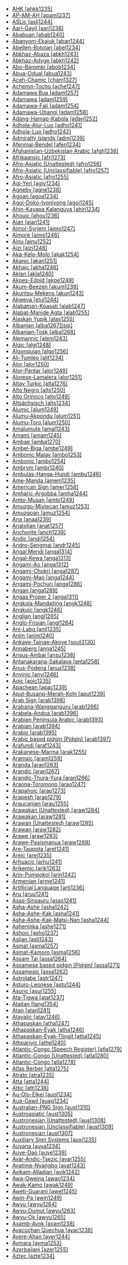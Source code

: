 - [AHK [ahkk1235]](tree/sout2845/ahkk1235/ahk.ahkk1235.ini)
- [AP-AM-AH [apam1237]](tree/quec1387/quec1386/cent2141/apam1237/apamah.apam1237.ini)
- [ASLic [asli1244]](tree/sign1238/sign1237/asli1244/aslic.asli1244.ini)
- [Aari-Gayil [aari1238]](tree/sout2845/ahkk1235/aari1238/aarigayil.aari1238.ini)
- [Ababuan [abab1240]](tree/atla1278/volt1241/benu1247/bant1294/sout3152/narr1281/abab1240/ababuan.abab1240.ini)
- [Abanyom-Ekajuk [aban1244]](tree/atla1278/volt1241/benu1247/bant1294/sout3152/ekoi1237/ekoi1236/ejag1240/efut1243/aban1244/abanyomekajuk.aban1244.ini)
- [Abellen-Botolan [abel1234]](tree/aust1307/nucl1752/mala1545/cent2080/samb1319/abel1234/abellenbotolan.abel1234.ini)
- [Abkhaz-Abaza [abkh1243]](tree/abkh1242/abkh1243/abkhazabaza.abkh1243.ini)
- [Abkhaz-Adyge [abkh1242]](tree/abkh1242/abkhazadyge.abkh1242.ini)
- [Abo-Barombi [abob1234]](tree/atla1278/volt1241/benu1247/bant1294/sout3152/narr1281/bant1295/basa1283/abob1234/abobarombi.abob1234.ini)
- [Abua-Odual [abua1243]](tree/atla1278/volt1241/benu1247/delt1251/cent2028/abua1243/abuaodual.abua1243.ini)
- [Aceh-Chamic [cham1327]](tree/aust1307/nucl1752/mala1545/mala1536/nort3170/cham1327/acehchamic.cham1327.ini)
- [Acheron-Tocho [ache1247]](tree/narr1279/bura1298/ache1247/acherontocho.ache1247.ini)
- [Adamawa Bua [adam1257]](tree/atla1278/volt1241/nort3149/adam1258/adam1259/mbum1256/adam1257/adamawabua.adam1257.ini)
- [Adamawa [adam1259]](tree/atla1278/volt1241/nort3149/adam1258/adam1259/adamawa.adam1259.ini)
- [Adamawa-Fali [adam1254]](tree/atla1278/volt1241/unun9902/uncl1461/adam1254/adamawafali.adam1254.ini)
- [Adamawa-Ubangi [adam1258]](tree/atla1278/volt1241/nort3149/adam1258/adamawaubangi.adam1258.ini)
- [Adang-Hamap-Kabola [adan1252]](tree/timo1261/alor1249/alor1250/west2787/stra1245/adan1252/adanghamapkabola.adan1252.ini)
- [Adhola-Alur-Luo [adho1241]](tree/nilo1247/west2493/luob1235/sout2831/adho1241/adholaalurluo.adho1241.ini)
- [Adhola-Luo [adho1242]](tree/nilo1247/west2493/luob1235/sout2831/adho1241/adho1242/adholaluo.adho1242.ini)
- [Admiralty Islands [admi1239]](tree/aust1307/nucl1752/mala1545/cent2237/east2712/ocea1241/admi1239/admiraltyislands.admi1239.ini)
- [Afenmai-Bendel [afen1234]](tree/atla1278/volt1241/benu1247/akpe1249/edoi1239/nort3182/afen1234/afenmaibendel.afen1234.ini)
- [Afghanistan-Uzbekistan Arabic [afgh1238]](tree/afro1255/semi1276/west2786/cent2236/arab1394/arab1395/east2729/afgh1238/afghanistanuzbekistanarabic.afgh1238.ini)
- [Afrikaansic [afri1273]](tree/indo1319/germ1287/nort3152/west2793/fran1268/wese1235/afri1273/afrikaansic.afri1273.ini)
- [Afro-Asiatic (Unattested) [afro1256]](tree/unat1236/afro1256/afroasiaticunattested.afro1256.ini)
- [Afro-Asiatic (Unclassifiable) [afro1257]](tree/uncl1493/afro1257/afroasiaticunclassifiable.afro1257.ini)
- [Afro-Asiatic [afro1255]](tree/afro1255/afroasiatic.afro1255.ini)
- [Agi-Yeri [agiy1234]](tree/nucl1708/west2788/agiy1234/agiyeri.agiy1234.ini)
- [Agneby [agne1238]](tree/atla1278/volt1241/kwav1236/nyoa1234/agne1238/agneby.agne1238.ini)
- [Agoan [agoa1234]](tree/lowe1437/agoa1234/agoan.agoa1234.ini)
- [Agoi-Doko-Iyoniyong [agoi1245]](tree/atla1278/volt1241/benu1247/delt1251/uppe1418/agoi1245/agoidokoiyoniyong.agoi1245.ini)
- [Ahin-Kayapa Kalanguya [ahin1234]](tree/aust1307/nucl1752/mala1545/nort3238/meso1254/sout3211/sout2907/west2550/nucl1542/kall1244/ahin1234/ahinkayapakalanguya.ahin1234.ini)
- [Ahouic [ahou1236]](tree/taik1256/kada1291/sout3143/west2798/gela1265/nort3188/ahou1236/ahouic.ahou1236.ini)
- [Aian [aian1241]](tree/lowe1437/ramu1234/anna1245/aian1241/aian.aian1241.ini)
- [Aimol-Syriem [aimo1247]](tree/sino1245/kuki1245/kuki1246/oldk1252/aimo1247/aimolsyriem.aimo1247.ini)
- [Aimore [aimo1246]](tree/nucl1710/aimo1246/aimore.aimo1246.ini)
- [Ainu [ainu1252]](tree/ainu1252/ainu.ainu1252.ini)
- [Aizi [aizi1248]](tree/atla1278/volt1241/krua1234/aizi1248/aizi.aizi1248.ini)
- [Aka-Kelo-Molo [akak1254]](tree/east2386/akak1254/akakelomolo.akak1254.ini)
- [Akanic [akan1251]](tree/atla1278/volt1241/kwav1236/nyoa1234/poto1254/tano1248/cent2262/akan1251/akanic.akan1251.ini)
- [Akhaic [akha1246]](tree/sino1245/burm1265/lolo1265/lolo1267/hani1249/biso1244/hani1250/haya1251/akha1246/akhaic.akha1246.ini)
- [Aklan [akla1240]](tree/aust1307/nucl1752/mala1545/grea1284/cent2246/bisa1268/west2820/akla1240/aklan.akla1240.ini)
- [Akpes-Edoid [akpe1249]](tree/atla1278/volt1241/benu1247/akpe1249/akpesedoid.akpe1249.ini)
- [Akum-Beezen [akum1239]](tree/atla1278/volt1241/benu1247/benu1248/yuku1244/akum1239/akumbeezen.akum1239.ini)
- [Akuntsu-Mekens [akun1243]](tree/tupi1275/tupa1251/nucl1716/akun1243/akuntsumekens.akun1243.ini)
- [Akweya [etul1244]](tree/atla1278/volt1241/benu1247/idom1262/etul1244/akweya.etul1244.ini)
- [Alabaman-Koasati [alab1247]](tree/musk1252/alab1247/alabamankoasati.alab1247.ini)
- [Alabat-Manide Agta [alab1255]](tree/aust1307/nucl1752/mala1545/grea1284/cent2246/alab1255/alabatmanideagta.alab1255.ini)
- [Alaskan Yupik [alas1255]](tree/eski1264/eski1265/yupi1267/alas1255/alaskanyupik.alas1255.ini)
- [Albanian [alba1267][sqi]](tree/indo1319/alba1267/albanian.alba1267.ini)
- [Albanian-Tosk [alba1268]](tree/indo1319/alba1267/alba1268/albaniantosk.alba1268.ini)
- [Alemannic [alem1243]](tree/indo1319/germ1287/nort3152/west2793/high1286/midd1349/mode1258/uppe1397/alem1243/alemannic.alem1243.ini)
- [Algic [algi1248]](tree/algi1248/algic.algi1248.ini)
- [Algonquian [algo1256]](tree/algi1248/algo1256/algonquian.algo1256.ini)
- [Ali-Tumleo [alit1234]](tree/aust1307/nucl1752/mala1545/cent2237/east2712/ocea1241/west2818/nort3206/scho1242/siau1243/siss1244/alit1234/alitumleo.alit1234.ini)
- [Alor [alor1250]](tree/timo1261/alor1249/alor1250/alor.alor1250.ini)
- [Alor-Pantar [alor1249]](tree/timo1261/alor1249/alorpantar.alor1249.ini)
- [Alorese-Lamalera [alor1251]](tree/aust1307/nucl1752/mala1545/cent2237/cent2245/flor1239/sika1265/lama1292/lama1293/alor1251/aloreselamalera.alor1251.ini)
- [Altay Turkic [alta1276]](tree/turk1311/comm1245/sout2693/alta1276/altayturkic.alta1276.ini)
- [Alto Negro [alto1250]](tree/araw1281/nort2990/inla1264/alto1250/altonegro.alto1250.ini)
- [Alto Orinoco [alto1249]](tree/araw1281/nort2990/alto1249/altoorinoco.alto1249.ini)
- [Altsächsisch [alts1234]](tree/indo1319/germ1287/nort3152/west2793/nort3175/alts1234/altsachsisch.alts1234.ini)
- [Alumic [alum1249]](tree/atla1278/volt1241/benu1247/benu1248/alum1249/alumic.alum1249.ini)
- [Alumu-Akpondu [alum1251]](tree/atla1278/volt1241/benu1247/benu1248/alum1249/alum1250/alum1251/alumuakpondu.alum1251.ini)
- [Alumu-Toro [alum1250]](tree/atla1278/volt1241/benu1247/benu1248/alum1249/alum1250/alumutoro.alum1250.ini)
- [Amalumute [amal1243]](tree/aust1307/nucl1752/mala1545/cent2237/cent2245/cent2254/east2466/nunu1252/thre1238/amal1243/amalumute.amal1243.ini)
- [Amami [amam1245]](tree/japo1237/ryuk1243/nort3255/amam1245/amami.amam1245.ini)
- [Ambae [amba1270]](tree/aust1307/nucl1752/mala1545/cent2237/east2712/ocea1241/nort3195/nort3205/amba1270/ambae.amba1270.ini)
- [Ambel-Biga [ambe1249]](tree/aust1307/nucl1752/mala1545/cent2237/east2712/sout2850/sout3229/raja1255/ambe1249/ambelbiga.ambe1249.ini)
- [Ambonic Malay [ambo1253]](tree/aust1307/nucl1752/mala1545/mala1536/nort3170/mala1538/vehi1234/east2743/ambo1253/ambonicmalay.ambo1253.ini)
- [Ambonic [ambo1254]](tree/aust1307/nucl1752/mala1545/cent2237/cent2245/cent2254/east2466/nunu1252/piru1243/east2752/sole1243/sera1270/ambo1254/ambonic.ambo1254.ini)
- [Ambrym [ambr1240]](tree/aust1307/nucl1752/mala1545/cent2237/east2712/ocea1241/nort3195/cent2269/ambr1240/ambrym.ambr1240.ini)
- [Ambulas-Hanga-Hundi [ambu1246]](tree/nduu1242/nucl1642/ambu1246/ambulashangahundi.ambu1246.ini)
- [Ame-Manda [amem1235]](tree/west2434/waga1259/amem1235/amemanda.amem1235.ini)
- [American Sign [amer1258]](tree/sign1238/sign1237/asli1244/amer1258/americansign.amer1258.ini)
- [Amharic-Argobba [amha1244]](tree/afro1255/semi1276/west2786/ethi1244/sout3078/tran1288/amha1244/amharicargobba.amha1244.ini)
- [Amto-Musan [amto1249]](tree/amto1249/amtomusan.amto1249.ini)
- [Amuzgo-Mixtecan [amuz1253]](tree/otom1299/east2557/amuz1253/amuzgomixtecan.amuz1253.ini)
- [Amuzgoan [amuz1254]](tree/otom1299/east2557/amuz1253/amuz1254/amuzgoan.amuz1254.ini)
- [Ana [anaa1239]](tree/khoe1240/khoe1241/nonk1236/west2506/naro1248/anaa1239/ana.anaa1239.ini)
- [Anatolian [anat1257]](tree/indo1319/anat1257/anatolian.anat1257.ini)
- [Anchorite [anch1239]](tree/aust1307/nucl1752/mala1545/cent2237/east2712/ocea1241/admi1239/west2532/anch1239/anchorite.anch1239.ini)
- [Andic [andi1254]](tree/nakh1245/dagh1238/avar1255/andi1254/andic.andi1254.ini)
- [Andro-Sengmai [andr1245]](tree/sino1245/brah1260/jing1259/sakk1239/andr1245/androsengmai.andr1245.ini)
- [Angal Mendi [anga1314]](tree/nucl1709/enga1254/kewa1249/anga1291/anga1313/anga1314/angalmendi.anga1314.ini)
- [Angal-Kewa [anga1313]](tree/nucl1709/enga1254/kewa1249/anga1291/anga1313/angalkewa.anga1313.ini)
- [Angami-Ao [anga1312]](tree/sino1245/kuki1245/naga1409/anga1312/angamiao.anga1312.ini)
- [Angami-Chokri [anga1287]](tree/sino1245/kuki1245/naga1409/anga1312/anga1286/anga1244/anga1287/angamichokri.anga1287.ini)
- [Angami-Mao [anga1244]](tree/sino1245/kuki1245/naga1409/anga1312/anga1286/anga1244/angamimao.anga1244.ini)
- [Angami-Pochuri [anga1286]](tree/sino1245/kuki1245/naga1409/anga1312/anga1286/angamipochuri.anga1286.ini)
- [Angan [anga1289]](tree/anga1289/angan.anga1289.ini)
- [Angas Proper 2 [anga1311]](tree/afro1255/chad1250/west2785/west2714/west2799/west2717/anga1311/angasproper2.anga1311.ini)
- [Angkola-Mandailing [angk1248]](tree/aust1307/nucl1752/mala1545/nort2829/toba1265/sout3166/sout2849/angk1248/angkolamandailing.angk1248.ini)
- [Angkuic [angk1246]](tree/aust1305/khas1273/pala1352/east2331/angk1246/angkuic.angk1246.ini)
- [Anglian [angl1265]](tree/indo1319/germ1287/nort3152/west2793/nort3175/angl1264/angl1265/anglian.angl1265.ini)
- [Anglo-Frisian [angl1264]](tree/indo1319/germ1287/nort3152/west2793/nort3175/angl1264/anglofrisian.angl1264.ini)
- [Ani-Labo [anil1235]](tree/sino1245/burm1265/lolo1265/lolo1267/nili1235/sout3212/high1272/phow1235/anil1235/anilabo.anil1235.ini)
- [Anim [anim1240]](tree/anim1240/anim.anim1240.ini)
- [Ankave-Tainae-Akoye [sout3130]](tree/anga1289/nucl1763/sout3130/ankavetainaeakoye.sout3130.ini)
- [Annaberg [anna1245]](tree/lowe1437/ramu1234/anna1245/annaberg.anna1245.ini)
- [Ansus-Ambai [ansu1238]](tree/aust1307/nucl1752/mala1545/cent2237/east2712/sout2850/sout3229/cend1238/yape1249/cent2277/ansu1238/ansusambai.ansu1238.ini)
- [Antanakarana-Sakalava [anta1258]](tree/aust1307/nucl1752/mala1545/grea1283/east2713/mala1537/nort3196/nort3207/anta1258/antanakaranasakalava.anta1258.ini)
- [Anus-Podena [anus1238]](tree/aust1307/nucl1752/mala1545/cent2237/east2712/ocea1241/west2818/nort3206/sarm1241/sarm1242/anus1238/anuspodena.anus1238.ini)
- [Anyinic [anyi1246]](tree/atla1278/volt1241/kwav1236/nyoa1234/poto1254/tano1248/cent2262/biaa1238/nort2767/anyi1246/anyinic.anyi1246.ini)
- [Aoic [aoic1235]](tree/sino1245/kuki1245/naga1409/anga1312/aoic1235/aoic.aoic1235.ini)
- [Apachean [apac1239]](tree/atha1245/atha1246/atha1247/apac1239/apachean.apac1239.ini)
- [Aput-Busang-Merah-Kohi [aput1239]](tree/aust1307/nucl1752/mala1545/nort3253/sara1342/oute1260/buki1252/aput1239/aputbusangmerahkohi.aput1239.ini)
- [Arab Sign [arab1398]](tree/sign1238/sign1237/arab1398/arabsign.arab1398.ini)
- [Arabana-Wangganguru [arab1266]](tree/pama1250/karn1253/palk1239/arab1266/arabanawangganguru.arab1266.ini)
- [Arabela-Andoa [arab1396]](tree/zapa1251/iqui1244/arab1396/arabelaandoa.arab1396.ini)
- [Arabian Peninsula Arabic [arab1393]](tree/afro1255/semi1276/west2786/cent2236/arab1394/arab1395/arab1393/arabianpeninsulaarabic.arab1393.ini)
- [Arabian [arab1394]](tree/afro1255/semi1276/west2786/cent2236/arab1394/arabian.arab1394.ini)
- [Arabic [arab1395]](tree/afro1255/semi1276/west2786/cent2236/arab1394/arab1395/arabic.arab1395.ini)
- [Arabic based pidgin (Pidgin) [arab1397]](tree/pidg1258/arab1397/arabicbasedpidginpidgin.arab1397.ini)
- [Arafundi [araf1243]](tree/araf1243/arafundi.araf1243.ini)
- [Arakanese-Marma [arak1255]](tree/sino1245/burm1265/lolo1265/burm1266/sout3159/nucl1730/arak1255/arakanesemarma.arak1255.ini)
- [Aramaic [aram1259]](tree/afro1255/semi1276/west2786/cent2236/nort3165/aram1259/aramaic.aram1259.ini)
- [Aranda [aran1263]](tree/pama1250/aran1266/aran1267/aran1263/aranda.aran1263.ini)
- [Arandic [aran1267]](tree/pama1250/aran1266/aran1267/arandic.aran1267.ini)
- [Arandic-Thura-Yura [aran1266]](tree/pama1250/aran1266/arandicthurayura.aran1266.ini)
- [Araona-Toromono [arao1247]](tree/pano1259/taca1255/taka1267/arao1247/araonatoromono.arao1247.ini)
- [Arapahoic [arap1273]](tree/algi1248/algo1256/arap1273/arapahoic.arap1273.ini)
- [Arapesh [arap1279]](tree/nucl1708/komb1276/arap1279/arapesh.arap1279.ini)
- [Araucanian [arau1255]](tree/arau1255/araucanian.arau1255.ini)
- [Arawakan (Unattested) [araw1284]](tree/unat1236/araw1284/arawakanunattested.araw1284.ini)
- [Arawakan [araw1281]](tree/araw1281/arawakan.araw1281.ini)
- [Arawan (Unattested) [araw1285]](tree/unat1236/araw1285/arawanunattested.araw1285.ini)
- [Arawan [araw1282]](tree/araw1282/arawan.araw1282.ini)
- [Arawe [araw1283]](tree/aust1307/nucl1752/mala1545/cent2237/east2712/ocea1241/west2818/nort3206/nger1241/viti1243/sout2874/araw1269/araw1283/arawe.araw1283.ini)
- [Arawe-Pasismanua [araw1269]](tree/aust1307/nucl1752/mala1545/cent2237/east2712/ocea1241/west2818/nort3206/nger1241/viti1243/sout2874/araw1269/arawepasismanua.araw1269.ini)
- [Are-Taupota [aret1241]](tree/aust1307/nucl1752/mala1545/cent2237/east2712/ocea1241/west2818/papu1253/nucl1744/nort2848/aret1241/aretaupota.aret1241.ini)
- [Areic [arei1235]](tree/aust1307/nucl1752/mala1545/cent2237/east2712/ocea1241/west2818/papu1253/nucl1744/nort2848/aret1241/arei1235/areic.arei1235.ini)
- [Arhuacic [arhu1241]](tree/chib1249/core1252/magd1236/nort3000/arhu1241/arhuacic.arhu1241.ini)
- [Arikemic [arik1263]](tree/tupi1275/arik1263/arikemic.arik1263.ini)
- [Arin-Pumpokol [arin1242]](tree/yeni1252/sout2751/arin1242/arinpumpokol.arin1242.ini)
- [Armenian [arme1241]](tree/indo1319/arme1241/armenian.arme1241.ini)
- [Artificial Language [arti1236]](tree/arti1236/artificiallanguage.arti1236.ini)
- [Aru [aruu1241]](tree/aust1307/nucl1752/mala1545/cent2237/cent2245/aruu1241/aru.aruu1241.ini)
- [Asas-Sinsauru [asas1241]](tree/nucl1709/mada1298/raic1241/evap1240/asas1241/asassinsauru.asas1241.ini)
- [Asha-Ashe [asha1242]](tree/araw1281/sout3131/prea1240/asha1244/asha1241/asha1242/ashaashe.asha1242.ini)
- [Asha-Ashe-Kak [asha1241]](tree/araw1281/sout3131/prea1240/asha1244/asha1241/ashaashekak.asha1241.ini)
- [Asha-Ashe-Kak-Matsi-Nan [asha1244]](tree/araw1281/sout3131/prea1240/asha1244/ashaashekakmatsinan.asha1244.ini)
- [Asheninka [ashe1271]](tree/araw1281/sout3131/prea1240/asha1244/asha1241/asha1242/ashe1271/asheninka.ashe1271.ini)
- [Ashoic [asho1237]](tree/sino1245/kuki1245/kuki1246/peri1260/sout3160/pale1263/choa1238/asho1237/ashoic.asho1237.ini)
- [Aslian [asli1243]](tree/aust1305/asli1243/aslian.asli1243.ini)
- [Asmat [asma1257]](tree/nucl1709/cent2116/asma1256/asma1257/asmat.asma1257.ini)
- [Asmat-Kamoro [asma1256]](tree/nucl1709/cent2116/asma1256/asmatkamoro.asma1256.ini)
- [Assam Tai [assa1264]](tree/taik1256/kamt1241/beta1258/daic1237/cent2251/wenm1239/sapa1255/sout3184/sout2743/shan1276/assa1264/assamtai.assa1264.ini)
- [Assamese based pidgin (Pidgin) [assa1271]](tree/pidg1258/assa1271/assamesebasedpidginpidgin.assa1271.ini)
- [Assamesic [assa1262]](tree/indo1319/indo1320/indo1321/indo1323/oriy1254/gaud1237/kamt1240/assa1262/assamesic.assa1262.ini)
- [Astrolabe [astr1247]](tree/aust1307/nucl1752/mala1545/cent2237/east2712/ocea1241/west2818/nort3206/nger1241/viti1243/belr1234/bell1262/astr1247/astrolabe.astr1247.ini)
- [Asturo-Leonese [astu1244]](tree/indo1319/ital1284/lati1262/lati1263/impe1234/roma1334/ital1285/west2813/shif1234/sout3183/west2838/astu1244/asturoleonese.astu1244.ini)
- [Asuric [asur1255]](tree/aust1305/mund1335/nort3151/kher1245/mund1336/asur1255/asuric.asur1255.ini)
- [Ata-Tigwa [atat1237]](tree/aust1307/nucl1752/mala1545/grea1284/mano1276/cent2255/cent2088/east2742/atat1237/atatigwa.atat1237.ini)
- [Ataitan [tang1354]](tree/lowe1437/ramu1234/tang1354/ataitan.tang1354.ini)
- [Atan [atan1241]](tree/nucl1709/mada1298/kala1403/sout3148/soge1235/atan1241/atan.atan1241.ini)
- [Atayalic [atay1246]](tree/aust1307/nucl1752/atay1246/atayalic.atay1246.ini)
- [Athapaskan [atha1247]](tree/atha1245/atha1246/atha1247/athapaskan.atha1247.ini)
- [Athapaskan-Eyak [atha1246]](tree/atha1245/atha1246/athapaskaneyak.atha1246.ini)
- [Athapaskan-Eyak-Tlingit [atha1245]](tree/atha1245/athapaskaneyaktlingit.atha1245.ini)
- [Athpariyic [athp1240]](tree/sino1245/hima1249/maha1306/kira1253/east2719/grea1285/athp1240/athpariyic.athp1240.ini)
- [Atlantic-Congo (Speech Register) [atla1279]](tree/spee1234/atla1279/atlanticcongospeechregister.atla1279.ini)
- [Atlantic-Congo (Unattested) [atla1280]](tree/unat1236/atla1280/atlanticcongounattested.atla1280.ini)
- [Atlantic-Congo [atla1278]](tree/atla1278/atlanticcongo.atla1278.ini)
- [Atlas Berber [atla1275]](tree/afro1255/berb1260/kaby1244/atla1275/atlasberber.atla1275.ini)
- [Atrato [atra1235]](tree/choc1280/embe1258/atra1235/atrato.atra1235.ini)
- [Atta [atta1244]](tree/aust1307/nucl1752/mala1545/nort3238/caga1241/iban1268/atta1244/atta.atta1244.ini)
- [Attic [atti1238]](tree/indo1319/grae1234/gree1276/atti1238/attic.atti1238.ini)
- [Au-Olo-Elkei [auol1234]](tree/nucl1708/auol1234/auoloelkei.auol1234.ini)
- [Aua-Gawil [auag1234]](tree/nucl1709/cent2120/hage1248/auag1234/auagawil.auag1234.ini)
- [Australian-PNG Sign [aust1310]](tree/sign1238/sign1237/bsli1234/banz1243/aust1310/australianpngsign.aust1310.ini)
- [Austroasiatic [aust1305]](tree/aust1305/austroasiatic.aust1305.ini)
- [Austronesian (Unattested) [aust1308]](tree/unat1236/aust1308/austronesianunattested.aust1308.ini)
- [Austronesian (Unclassifiable) [aust1309]](tree/uncl1493/aust1309/austronesianunclassifiable.aust1309.ini)
- [Austronesian [aust1307]](tree/aust1307/austronesian.aust1307.ini)
- [Auxiliary Sign Systems [auxi1235]](tree/sign1238/auxi1235/auxiliarysignsystems.auxi1235.ini)
- [Auyana [auya1234]](tree/nucl1709/kain1273/kain1274/gauw1235/auya1234/auyana.auya1234.ini)
- [Auye-Dao [auye1239]](tree/nucl1709/pani1259/auye1239/auyedao.auye1239.ini)
- [Avar-Andic-Tsezic [avar1255]](tree/nakh1245/dagh1238/avar1255/avarandictsezic.avar1255.ini)
- [Avatime-Nyangbo [avat1243]](tree/atla1278/volt1241/kwav1236/kato1245/avat1243/avatimenyangbo.avat1243.ini)
- [Avikam-Alladian [avik1242]](tree/atla1278/volt1241/kwav1236/nyoa1234/avik1242/avikamalladian.avik1242.ini)
- [Awa-Oweina [awao1234]](tree/nucl1709/kain1273/kain1274/gauw1235/awao1234/awaoweina.awao1234.ini)
- [Awak-Kamo [awak1249]](tree/atla1278/volt1241/nort3149/gura1261/cent2243/waja1258/tula1250/tula1251/awak1249/awakkamo.awak1249.ini)
- [Aweti-Guarani [awet1245]](tree/tupi1275/mawe1252/awet1245/awetiguarani.awet1245.ini)
- [Awin-Pa [awin1249]](tree/awin1249/awinpa.awin1249.ini)
- [Awyu [awyu1264]](tree/nucl1709/cent2116/awyu1265/grea1275/awyu1263/awyu1264/awyu.awyu1264.ini)
- [Awyu-Dumut [awyu1263]](tree/nucl1709/cent2116/awyu1265/grea1275/awyu1263/awyudumut.awyu1263.ini)
- [Awyu-Ok [awyu1265]](tree/nucl1709/cent2116/awyu1265/awyuok.awyu1265.ini)
- [Axamb-Avok [axam1238]](tree/aust1307/nucl1752/mala1545/cent2237/east2712/ocea1241/nort3195/cent2269/mala1539/east2753/axam1238/axambavok.axam1238.ini)
- [Ayacuchan Quechua [ayac1238]](tree/quec1387/quec1388/quec1389/ayac1238/ayacuchanquechua.ayac1238.ini)
- [Ayere-Ahan [ayer1244]](tree/atla1278/volt1241/benu1247/defo1239/ayer1244/ayereahan.ayer1244.ini)
- [Aymara [ayma1253]](tree/ayma1253/aymara.ayma1253.ini)
- [Azerbaijani [azer1255]](tree/turk1311/comm1245/oghu1246/oghu1243/west2406/azer1255/azerbaijani.azer1255.ini)
- [Aztec [azte1234]](tree/utoa1244/sout3136/cora1261/azte1234/aztec.azte1234.ini)
